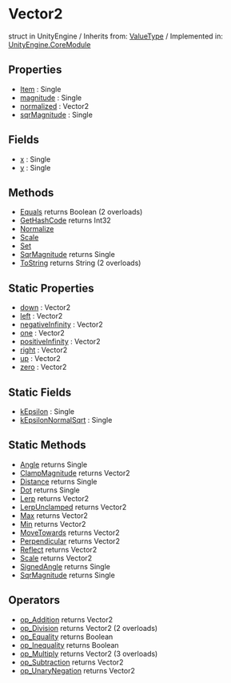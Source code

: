 # Vector2
struct in UnityEngine
 / Inherits from: <a href="https://docs.unity3d.com/6000.1/Documentation/ScriptReference/ValueType.html">ValueType</a> / Implemented in: <a href="https://docs.unity3d.com/6000.1/Documentation/ScriptReference/UnityEngine.CoreModule.html">UnityEngine.CoreModule</a>

## Properties
- <a href="https://docs.unity3d.com/6000.1/Documentation/ScriptReference/Vector2-Item.html">Item</a> : Single
- <a href="https://docs.unity3d.com/6000.1/Documentation/ScriptReference/Vector2-magnitude.html">magnitude</a> : Single
- <a href="https://docs.unity3d.com/6000.1/Documentation/ScriptReference/Vector2-normalized.html">normalized</a> : Vector2
- <a href="https://docs.unity3d.com/6000.1/Documentation/ScriptReference/Vector2-sqrMagnitude.html">sqrMagnitude</a> : Single

## Fields
- <a href="https://docs.unity3d.com/6000.1/Documentation/ScriptReference/Vector2-x.html">x</a> : Single
- <a href="https://docs.unity3d.com/6000.1/Documentation/ScriptReference/Vector2-y.html">y</a> : Single

## Methods
- <a href="https://docs.unity3d.com/6000.1/Documentation/ScriptReference/Vector2.Equals.html">Equals</a> returns Boolean (2 overloads)
- <a href="https://docs.unity3d.com/6000.1/Documentation/ScriptReference/Vector2.GetHashCode.html">GetHashCode</a> returns Int32
- <a href="https://docs.unity3d.com/6000.1/Documentation/ScriptReference/Vector2.Normalize.html">Normalize</a>
- <a href="https://docs.unity3d.com/6000.1/Documentation/ScriptReference/Vector2.Scale.html">Scale</a>
- <a href="https://docs.unity3d.com/6000.1/Documentation/ScriptReference/Vector2.Set.html">Set</a>
- <a href="https://docs.unity3d.com/6000.1/Documentation/ScriptReference/Vector2.SqrMagnitude.html">SqrMagnitude</a> returns Single
- <a href="https://docs.unity3d.com/6000.1/Documentation/ScriptReference/Vector2.ToString.html">ToString</a> returns String (2 overloads)

## Static Properties
- <a href="https://docs.unity3d.com/6000.1/Documentation/ScriptReference/Vector2-down.html">down</a> : Vector2
- <a href="https://docs.unity3d.com/6000.1/Documentation/ScriptReference/Vector2-left.html">left</a> : Vector2
- <a href="https://docs.unity3d.com/6000.1/Documentation/ScriptReference/Vector2-negativeInfinity.html">negativeInfinity</a> : Vector2
- <a href="https://docs.unity3d.com/6000.1/Documentation/ScriptReference/Vector2-one.html">one</a> : Vector2
- <a href="https://docs.unity3d.com/6000.1/Documentation/ScriptReference/Vector2-positiveInfinity.html">positiveInfinity</a> : Vector2
- <a href="https://docs.unity3d.com/6000.1/Documentation/ScriptReference/Vector2-right.html">right</a> : Vector2
- <a href="https://docs.unity3d.com/6000.1/Documentation/ScriptReference/Vector2-up.html">up</a> : Vector2
- <a href="https://docs.unity3d.com/6000.1/Documentation/ScriptReference/Vector2-zero.html">zero</a> : Vector2

## Static Fields
- <a href="https://docs.unity3d.com/6000.1/Documentation/ScriptReference/Vector2-kEpsilon.html">kEpsilon</a> : Single
- <a href="https://docs.unity3d.com/6000.1/Documentation/ScriptReference/Vector2-kEpsilonNormalSqrt.html">kEpsilonNormalSqrt</a> : Single

## Static Methods
- <a href="https://docs.unity3d.com/6000.1/Documentation/ScriptReference/Vector2.Angle.html">Angle</a> returns Single
- <a href="https://docs.unity3d.com/6000.1/Documentation/ScriptReference/Vector2.ClampMagnitude.html">ClampMagnitude</a> returns Vector2
- <a href="https://docs.unity3d.com/6000.1/Documentation/ScriptReference/Vector2.Distance.html">Distance</a> returns Single
- <a href="https://docs.unity3d.com/6000.1/Documentation/ScriptReference/Vector2.Dot.html">Dot</a> returns Single
- <a href="https://docs.unity3d.com/6000.1/Documentation/ScriptReference/Vector2.Lerp.html">Lerp</a> returns Vector2
- <a href="https://docs.unity3d.com/6000.1/Documentation/ScriptReference/Vector2.LerpUnclamped.html">LerpUnclamped</a> returns Vector2
- <a href="https://docs.unity3d.com/6000.1/Documentation/ScriptReference/Vector2.Max.html">Max</a> returns Vector2
- <a href="https://docs.unity3d.com/6000.1/Documentation/ScriptReference/Vector2.Min.html">Min</a> returns Vector2
- <a href="https://docs.unity3d.com/6000.1/Documentation/ScriptReference/Vector2.MoveTowards.html">MoveTowards</a> returns Vector2
- <a href="https://docs.unity3d.com/6000.1/Documentation/ScriptReference/Vector2.Perpendicular.html">Perpendicular</a> returns Vector2
- <a href="https://docs.unity3d.com/6000.1/Documentation/ScriptReference/Vector2.Reflect.html">Reflect</a> returns Vector2
- <a href="https://docs.unity3d.com/6000.1/Documentation/ScriptReference/Vector2.Scale.html">Scale</a> returns Vector2
- <a href="https://docs.unity3d.com/6000.1/Documentation/ScriptReference/Vector2.SignedAngle.html">SignedAngle</a> returns Single
- <a href="https://docs.unity3d.com/6000.1/Documentation/ScriptReference/Vector2.SqrMagnitude.html">SqrMagnitude</a> returns Single

## Operators
- <a href="https://docs.unity3d.com/6000.1/Documentation/ScriptReference/Vector2.op_Addition.html">op_Addition</a> returns Vector2
- <a href="https://docs.unity3d.com/6000.1/Documentation/ScriptReference/Vector2.op_Division.html">op_Division</a> returns Vector2 (2 overloads)
- <a href="https://docs.unity3d.com/6000.1/Documentation/ScriptReference/Vector2.op_Equality.html">op_Equality</a> returns Boolean
- <a href="https://docs.unity3d.com/6000.1/Documentation/ScriptReference/Vector2.op_Inequality.html">op_Inequality</a> returns Boolean
- <a href="https://docs.unity3d.com/6000.1/Documentation/ScriptReference/Vector2.op_Multiply.html">op_Multiply</a> returns Vector2 (3 overloads)
- <a href="https://docs.unity3d.com/6000.1/Documentation/ScriptReference/Vector2.op_Subtraction.html">op_Subtraction</a> returns Vector2
- <a href="https://docs.unity3d.com/6000.1/Documentation/ScriptReference/Vector2.op_UnaryNegation.html">op_UnaryNegation</a> returns Vector2
